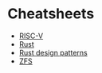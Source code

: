 # Cheatsheets

* [RISC-V](https://github.com/aminotti/cheatsheet/blob/main/risc-v.md)
* [Rust](https://github.com/aminotti/cheatsheet/blob/main/rust.md)
* [Rust design patterns](https://github.com/aminotti/cheatsheet/blob/main/rust-design-patterns.md)
* [ZFS](https://github.com/aminotti/cheatsheet/blob/main/zfs.md)
